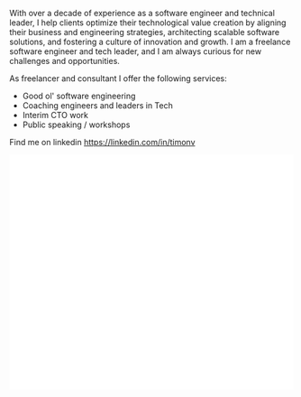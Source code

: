 With over a decade of experience as a software engineer and technical leader, I help clients optimize their technological value creation by aligning their business and engineering strategies, architecting scalable software solutions, and fostering a culture of innovation and growth. I am a freelance software engineer and tech leader, and I am always curious for new challenges and opportunities.

As freelancer and consultant I offer the following services:
* Good ol' software engineering
* Coaching engineers and leaders in Tech
* Interim CTO work
* Public speaking / workshops

Find me on linkedin https://linkedin.com/in/timonv

![Metrics](/github-metrics.svg)
